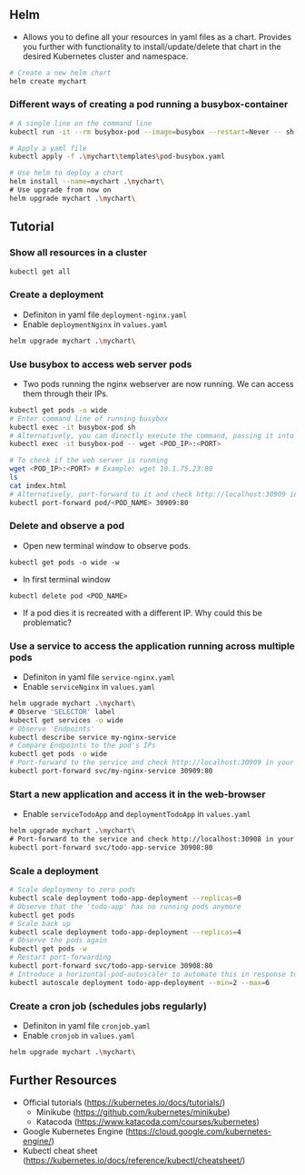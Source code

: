 ## Helm
- Allows you to define all your resources in yaml files as a chart. Provides you further with functionality to
  install/update/delete that chart in the desired Kubernetes cluster and namespace.
```bash
# Create a new helm chart
helm create mychart
```
### Different ways of creating a pod running a busybox-container
```bash
# A single line on the command line
kubectl run -it --rm busybox-pod --image=busybox --restart=Never -- sh

# Apply a yaml file
kubectl apply -f .\mychart\templates\pod-busybox.yaml

# Use helm to deploy a chart
helm install --name=mychart .\mychart\
# Use upgrade from now on
helm upgrade mychart .\mychart\
```

## Tutorial

### Show all resources in a cluster
```bash
kubectl get all
```

### Create a deployment
- Definiton in yaml file `deployment-nginx.yaml`
- Enable `deploymentNginx` in `values.yaml`
```bash
helm upgrade mychart .\mychart\
```

### Use busybox to access web server pods
- Two pods running the nginx webserver are now running. We can access them through their IPs.
```bash
kubectl get pods -o wide
# Enter command line of running busybox
kubectl exec -it busybox-pod sh
# Alternatively, you can directly execute the command, passing it into the busybox container
kubectl exec -it busybox-pod -- wget <POD_IP>:<PORT>

# To check if the web server is running
wget <POD_IP>:<PORT> # Example: wget 10.1.75.23:80
ls
cat index.html
# Alternatively, port-forward to it and check http://localhost:30909 in your browser
kubectl port-forward pod/<POD_NAME> 30909:80
```

### Delete and observe a pod
- Open new terminal window to observe pods.
```
kubectl get pods -o wide -w
```
- In first terminal window
```
kubectl delete pod <POD_NAME>
```
- If a pod dies it is recreated with a different IP. Why could this be problematic?

### Use a service to access the application running across multiple pods
- Definiton in yaml file `service-nginx.yaml`
- Enable `serviceNginx` in `values.yaml`
```bash
helm upgrade mychart .\mychart\
# Observe 'SELECTOR' label
kubectl get services -o wide
# Observe 'Endpoints'
kubectl describe service my-nginx-service 
# Compare Endpoints to the pod's IPs
kubectl get pods -o wide 
# Port-forward to the service and check http://localhost:30909 in your browser
kubectl port-forward svc/my-nginx-service 30909:80 
```

### Start a new application and access it in the web-browser
- Enable `serviceTodoApp` and `deploymentTodoApp` in `values.yaml`
```bash
helm upgrade mychart .\mychart\
# Port-forward to the service and check http://localhost:30908 in your browser
kubectl port-forward svc/todo-app-service 30908:80 
```

### Scale a deployment
```bash
# Scale deploymeny to zero pods
kubectl scale deployment todo-app-deployment --replicas=0
# Observe that the 'todo-app' has no running pods anymore
kubectl get pods
# Scale back up
kubectl scale deployment todo-app-deployment --replicas=4
# Observe the pods again
kubectl get pods -w
# Restart port-forwarding
kubectl port-forward svc/todo-app-service 30908:80 
# Introduce a horizontal-pod-autoscaler to automate this in response to varying workload
kubectl autoscale deployment todo-app-deployment --min=2 --max=6
```

### Create a cron job (schedules jobs regularly)
- Definiton in yaml file `cronjob.yaml`
- Enable `cronjob` in `values.yaml`
```bash
helm upgrade mychart .\mychart\
```

## Further Resources
- Official tutorials (https://kubernetes.io/docs/tutorials/)​
    - Minikube (https://github.com/kubernetes/minikube)​
    - Katacoda (https://www.katacoda.com/courses/kubernetes)​
- Google Kubernetes Engine (https://cloud.google.com/kubernetes-engine/)​
- Kubectl cheat sheet (https://kubernetes.io/docs/reference/kubectl/cheatsheet/)​